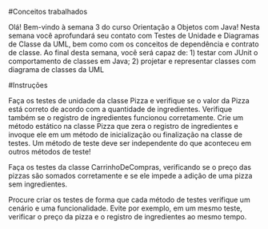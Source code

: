 #Conceitos trabalhados

Olá! Bem-vindo à semana 3 do curso Orientação a Objetos com Java! Nesta semana você aprofundará seu contato com Testes de Unidade e Diagramas de Classe da UML, bem como com os conceitos de dependência e contrato de classe. Ao final desta semana, você será capaz de: 1) testar com JUnit o comportamento de classes em Java; 2) projetar e representar classes com diagrama de classes da UML

#Instruções

Faça os testes de unidade da classe Pizza e verifique se o valor da Pizza está correto de acordo com a quantidade de ingredientes. Verifique também se o registro de ingredientes funcionou corretamente. Crie um método estático na classe Pizza que zera o registro de ingredientes e invoque ele em um método de inicialização ou finalização na classe de testes. Um método de teste deve ser independente do que aconteceu em outros métodos de teste!

Faça os testes da classe CarrinhoDeCompras, verificando se o preço das pizzas são somados corretamente e se ele impede a adição de uma pizza sem ingredientes.

Procure criar os testes de forma que cada método de testes verifique um cenário e uma funcionalidade. Evite por exemplo, em um mesmo teste, verificar o preço da pizza e o registro de ingredientes ao mesmo tempo.
